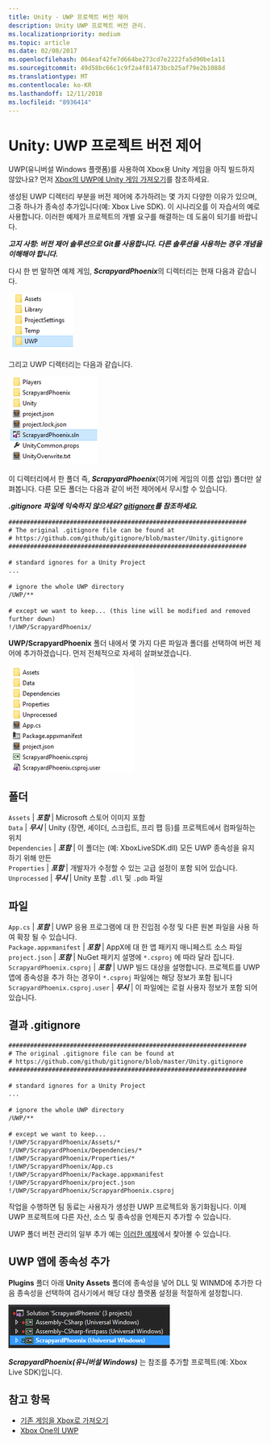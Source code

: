 ```yaml
---
title: Unity - UWP 프로젝트 버전 제어
description: Unity UWP 프로젝트 버전 관리.
ms.localizationpriority: medium
ms.topic: article
ms.date: 02/08/2017
ms.openlocfilehash: 064eaf42fe7d664be273cd7e2222fa5d90be1a11
ms.sourcegitcommit: 49d58bc66c1c9f2a4f81473bcb25af79e2b1088d
ms.translationtype: MT
ms.contentlocale: ko-KR
ms.lasthandoff: 12/11/2018
ms.locfileid: "8936414"
---
```

# <a name="unity-version-control-your-uwp-project"></a>Unity: UWP 프로젝트 버전 제어

UWP(유니버설 Windows 플랫폼)를 사용하여 Xbox용 Unity 게임을 아직 빌드하지 않았나요?  먼저 [Xbox의 UWP에 Unity 게임 가져오기](development-lanes-unity.md)를 참조하세요.

생성된 UWP 디렉터리 부분을 버전 제어에 추가하려는 몇 가지 다양한 이유가 있으며, 그중 하나가 종속성 추가입니다(예: Xbox Live SDK).  이 시나리오를 이 자습서의 예로 사용합니다. 이러한 예제가 프로젝트의 개별 요구를 해결하는 데 도움이 되기를 바랍니다.

***고지 사항: 버전 제어 솔루션으로 Git를 사용합니다.  다른 솔루션을 사용하는 경우 개념을 이해해야 합니다.***

다시 한 번 말하면 예제 게임, ***ScrapyardPhoenix***의 디렉터리는 현재 다음과 같습니다.

![빌드 대상 폴더](images/build-destination.png)

그리고 UWP 디렉터리는 다음과 같습니다.

![UWP VS 솔루션](images/uwp-vs-solution.png)

이 디렉터리에서 한 폴더 즉, ***ScrapyardPhoenix***(여기에 게임의 이름 삽입) 폴더만 살펴봅니다.  다른 모든 폴더는 다음과 같이 버전 제어에서 무시할 수 있습니다.

***.gitignore 파일에 익숙하지 않으세요?  [gitignore](https://git-scm.com/docs/gitignore)를 참조하세요.***

    ##################################################################
    # The original .gitignore file can be found at
    # https://github.com/github/gitignore/blob/master/Unity.gitignore
    ##################################################################

    # standard ignores for a Unity Project
    ...

    # ignore the whole UWP directory
    /UWP/**

    # except we want to keep... (this line will be modified and removed further down)
    !/UWP/ScrapyardPhoenix/

**UWP/ScrapyardPhoenix** 폴더 내에서 몇 가지 다른 파일과 폴더를 선택하여 버전 제어에 추가하겠습니다.  먼저 전체적으로 자세히 살펴보겠습니다.

![UWP 빌드 디렉터리](images/uwp-build-directory.png)  

## <a name="folders"></a>폴더  

`Assets` | ***포함*** | Microsoft 스토어 이미지 포함  
`Data`   | ***무시*** | Unity (장면, 셰이더, 스크립트, 프리 팹 등)를 프로젝트에서 컴파일하는 위치  
`Dependencies` | ***포함*** | 이 폴더는 (예: XboxLiveSDK.dll) 모든 UWP 종속성을 유지 하기 위해 만든  
`Properties` | ***포함*** | 개발자가 수정할 수 있는 고급 설정이 포함 되어 있습니다.  
`Unprocessed` | ***무시*** | Unity 포함 `.dll` 및 `.pdb` 파일  

## <a name="files"></a>파일  

`App.cs` | ***포함*** | UWP 응용 프로그램에 대 한 진입점 수정 및 다른 원본 파일을 사용 하 여 확장 될 수 있습니다.  
`Package.appxmanifest` | ***포함*** | AppX에 대 한 앱 패키지 매니페스트 소스 파일  
`project.json` | ***포함*** | NuGet 패키지 설명에 `*.csproj` 에 따라 달라 집니다.  
`ScrapyardPhoenix.csproj` | ***포함*** | UWP 빌드 대상을 설명합니다. 프로젝트를 UWP 앱에 종속성을 추가 하는 경우이 `*.csproj` 파일에는 해당 정보가 포함 됩니다  
`ScrapyardPhoenix.csproj.user` | ***무시*** | 이 파일에는 로컬 사용자 정보가 포함 되어 있습니다.

## <a name="resulting-gitignore"></a>결과 .gitignore

    ##################################################################
    # The original .gitignore file can be found at
    # https://github.com/github/gitignore/blob/master/Unity.gitignore
    ##################################################################

    # standard ignores for a Unity Project
    ...

    # ignore the whole UWP directory
    /UWP/**

    # except we want to keep...
    !/UWP/ScrapyardPhoenix/Assets/*
    !/UWP/ScrapyardPhoenix/Dependencies/*
    !/UWP/ScrapyardPhoenix/Properties/*
    !/UWP/ScrapyardPhoenix/App.cs
    !/UWP/ScrapyardPhoenix/Package.appxmanifest
    !/UWP/ScrapyardPhoenix/project.json
    !/UWP/ScrapyardPhoenix/ScrapyardPhoenix.csproj

작업을 수행하면 팀 동료는 사용자가 생성한 UWP 프로젝트와 동기화됩니다. 이제 UWP 프로젝트에 다른 자산, 소스 및 종속성을 언제든지 추가할 수 있습니다.

UWP 폴더 버전 관리의 일부 추가 예는 [이러한 예제](https://bitbucket.org/Unity-Technologies/windowsstoreappssamples/overview)에서 찾아볼 수 있습니다.

## <a name="adding-dependencies-to-your-uwp-app"></a>UWP 앱에 종속성 추가

**Plugins** 폴더 아래 **Unity Assets** 폴더에 종속성을 넣어 DLL 및 WINMD에 추가한 다음 종속성을 선택하여 검사기에서 해당 대상 플랫폼 설정을 적절하게 설정합니다.

![UWP 솔루션](images/uwp-solution.PNG)

***ScrapyardPhoenix(유니버설 Windows)*** 는 참조를 추가할 프로젝트(예: Xbox Live SDK)입니다.

## <a name="see-also"></a>참고 항목
- [기존 게임을 Xbox로 가져오기](development-lanes-landing.md)
- [Xbox One의 UWP](index.md)
